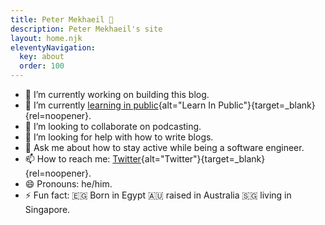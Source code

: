 ```yaml
---
title: Peter Mekhaeil 👋
description: Peter Mekhaeil's site
layout: home.njk
eleventyNavigation:
  key: about
  order: 100
---
```


- 🔭 I’m currently working on building this blog.
- 🌱 I’m currently [learning in public](https://www.learninpublic.org/){alt="Learn In Public"}{target=\_blank}{rel=noopener}.
- 👯 I’m looking to collaborate on podcasting.
- 🤔 I’m looking for help with how to write blogs.
- 💬 Ask me about how to stay active while being a software engineer.
- 📫 How to reach me: [Twitter](https://twitter.com/PMekhaeil){alt="Twitter"}{target=\_blank}{rel=noopener}.
- 😄 Pronouns: he/him.
- ⚡ Fun fact: 🇪🇬 Born in Egypt 🇦🇺 raised in Australia 🇸🇬 living in Singapore.

